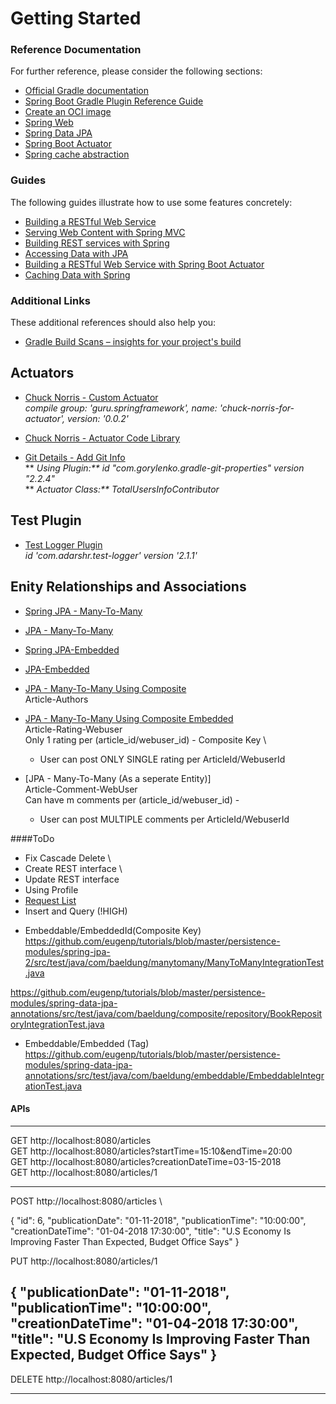 # Getting Started

### Reference Documentation
For further reference, please consider the following sections:

* [Official Gradle documentation](https://docs.gradle.org)
* [Spring Boot Gradle Plugin Reference Guide](https://docs.spring.io/spring-boot/docs/2.4.1/gradle-plugin/reference/html/)
* [Create an OCI image](https://docs.spring.io/spring-boot/docs/2.4.1/gradle-plugin/reference/html/#build-image)
* [Spring Web](https://docs.spring.io/spring-boot/docs/2.4.1/reference/htmlsingle/#boot-features-developing-web-applications)
* [Spring Data JPA](https://docs.spring.io/spring-boot/docs/2.4.1/reference/htmlsingle/#boot-features-jpa-and-spring-data)
* [Spring Boot Actuator](https://docs.spring.io/spring-boot/docs/2.4.1/reference/htmlsingle/#production-ready)
* [Spring cache abstraction](https://docs.spring.io/spring-boot/docs/2.4.1/reference/htmlsingle/#boot-features-caching)

### Guides
The following guides illustrate how to use some features concretely:

* [Building a RESTful Web Service](https://spring.io/guides/gs/rest-service/)
* [Serving Web Content with Spring MVC](https://spring.io/guides/gs/serving-web-content/)
* [Building REST services with Spring](https://spring.io/guides/tutorials/bookmarks/)
* [Accessing Data with JPA](https://spring.io/guides/gs/accessing-data-jpa/)
* [Building a RESTful Web Service with Spring Boot Actuator](https://spring.io/guides/gs/actuator-service/)
* [Caching Data with Spring](https://spring.io/guides/gs/caching/)

### Additional Links
These additional references should also help you:

* [Gradle Build Scans – insights for your project's build](https://scans.gradle.com#gradle)

## Actuators
* [Chuck Norris - Custom Actuator](https://springframework.guru/chuck-norris-for-spring-boot-actuator/) \
_compile group: 'guru.springframework', name: 'chuck-norris-for-actuator', version: '0.0.2'_
* [Chuck Norris - Actuator Code Library](https://github.com/springframeworkguru/chuck-norris-for-actuator)

* [Git Details - Add Git Info](https://github.com/n0mer/gradle-git-properties) \
** _Using Plugin:** id "com.gorylenko.gradle-git-properties" version "2.2.4"_ \
** _Actuator Class:** TotalUsersInfoContributor_

## Test Plugin
* [Test Logger Plugin](https://github.com/radarsh/gradle-test-logger-plugin) \
_id 'com.adarshr.test-logger' version '2.1.1'_



## Enity Relationships and Associations
* [Spring JPA - Many-To-Many](https://www.baeldung.com/spring-data-rest-relationships)
* [JPA - Many-To-Many](https://www.baeldung.com/jpa-many-to-many)
* [Spring JPA-Embedded](https://www.baeldung.com/spring-jpa-embedded-method-parameters)  
* [JPA-Embedded](https://www.baeldung.com/jpa-embedded-embeddable)  
  
* [JPA - Many-To-Many Using Composite]()\
Article-Authors
* [JPA - Many-To-Many Using Composite Embedded](https://www.baeldung.com/spring-jpa-embedded-method-parameters) \
Article-Rating-Webuser \
Only 1 rating per (article_id/webuser_id) - Composite Key \
  - User can post ONLY SINGLE rating per ArticleId/WebuserId
* [JPA - Many-To-Many (As a seperate Entity)]     
Article-Comment-WebUser \
Can have m comments per (article_id/webuser_id) - 
  - User can post MULTIPLE comments per ArticleId/WebuserId
    

####ToDo
* Fix Cascade Delete \
* Create REST interface \
* Update REST interface
* Using Profile
* [Request List](https://courses.springframework.guru/p/ready-for-production-with-spring-boot-actuator)
* Insert and Query (!HIGH)
- Embeddable/EmbeddedId(Composite Key)
  https://github.com/eugenp/tutorials/blob/master/persistence-modules/spring-jpa-2/src/test/java/com/baeldung/manytomany/ManyToManyIntegrationTest.java
  
https://github.com/eugenp/tutorials/blob/master/persistence-modules/spring-data-jpa-annotations/src/test/java/com/baeldung/composite/repository/BookRepositoryIntegrationTest.java
- Embeddable/Embedded (Tag)
https://github.com/eugenp/tutorials/blob/master/persistence-modules/spring-data-jpa-annotations/src/test/java/com/baeldung/embeddable/EmbeddableIntegrationTest.java

#### APIs

---
GET http://localhost:8080/articles \
GET http://localhost:8080/articles?startTime=15:10&endTime=20:00 \
GET http://localhost:8080/articles?creationDateTime=03-15-2018 \
GET http://localhost:8080/articles/1

---

POST http://localhost:8080/articles \

{
    "id": 6,
    "publicationDate": "01-11-2018",
    "publicationTime": "10:00:00",
    "creationDateTime": "01-04-2018 17:30:00",
    "title": "U.S Economy Is Improving Faster Than Expected, Budget Office Says"
}

PUT http://localhost:8080/articles/1 

{
    "publicationDate": "01-11-2018",
    "publicationTime": "10:00:00",
    "creationDateTime": "01-04-2018 17:30:00",
    "title": "U.S Economy Is Improving Faster Than Expected, Budget Office Says"
}
---
DELETE http://localhost:8080/articles/1

---